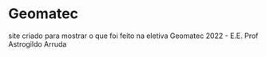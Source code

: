 # Geomatec
site criado para mostrar o que foi feito na eletiva Geomatec 2022 - E.E. Prof Astrogildo Arruda

